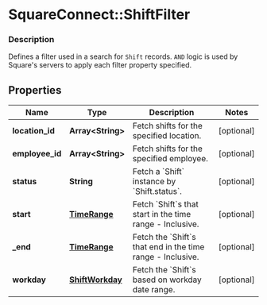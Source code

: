 # SquareConnect::ShiftFilter

### Description

Defines a filter used in a search for `Shift` records. `AND` logic is used by Square's servers to apply each filter property specified.

## Properties
Name | Type | Description | Notes
------------ | ------------- | ------------- | -------------
**location_id** | **Array&lt;String&gt;** | Fetch shifts for the specified location. | [optional] 
**employee_id** | **Array&lt;String&gt;** | Fetch shifts for the specified employee. | [optional] 
**status** | **String** | Fetch a &#x60;Shift&#x60; instance by &#x60;Shift.status&#x60;. | [optional] 
**start** | [**TimeRange**](TimeRange.md) | Fetch &#x60;Shift&#x60;s that start in the time range - Inclusive. | [optional] 
**_end** | [**TimeRange**](TimeRange.md) | Fetch the &#x60;Shift&#x60;s that end in the time range - Inclusive. | [optional] 
**workday** | [**ShiftWorkday**](ShiftWorkday.md) | Fetch the &#x60;Shift&#x60;s based on workday date range. | [optional] 


